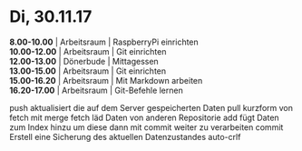 # Di, 30.11.17
**8.00-10.00** | Arbeitsraum | RaspberryPi einrichten
<br>**10.00-12.00** | Arbeitsraum | Git einrichten
<br>**12.00-13.00** | Dönerbude | Mittagessen
<br>**13.00-15.00** | Arbeitsraum | Git einrichten
<br>**15.00-16.20** | Arbeitsraum | Mit Markdown arbeiten
<br>**16.20-17.00** | Arbeitsraum | Git-Befehle lernen

push aktualisiert die auf dem Server gespeicherten Daten
pull kurzform von fetch mit merge
fetch läd Daten von anderen Repositorie
add fügt Daten zum Index hinzu um diese dann mit commit weiter zu verarbeiten
commit Erstell eine Sicherung des aktuellen Datenzustandes
auto-crlf